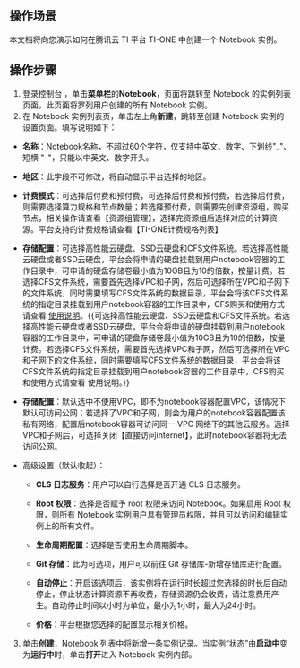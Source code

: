 ## 操作场景
本文档将向您演示如何在腾讯云 TI 平台 TI-ONE 中创建一个 Notebook 实例。

## 操作步骤
1. 登录控制台 ，单击**菜单栏**的**Notebook**，页面将跳转至 Notebook 的实例列表页面，此页面将罗列用户创建的所有 Notebook 实例。
2. 在 Notebook 实例列表页，单击左上角**新建**，跳转至创建 Notebook 实例的设置页面。填写说明如下：
  - **名称**：Notebook名称，不超过60个字符，仅支持中英文、数字、下划线"_"、短横 "-"，只能以中英文、数字开头。

  - **地区**：此字段不可修改，将自动显示平台选择的地区。

  - **计费模式**：可选择后付费和预付费，可选择后付费和预付费，若选择后付费，则需要选择算力规格和节点数量；若选择预付费，则需要先创建资源组，购买节点，相关操作请查看【资源组管理】，选择完资源组后选择对应的计算资源。平台支持的计费规格请查看【TI-ONE计费规格列表】

  - **存储配置**：可选择高性能云硬盘、SSD云硬盘和CFS文件系统。若选择高性能云硬盘或者SSD云硬盘，平台会将申请的硬盘挂载到用户notebook容器的工作目录中，可申请的硬盘存储卷最小值为10GB且为10的倍数，按量计费。若选择CFS文件系统，需要首先选择VPC和子网，然后可选择所在VPC和子网下的文件系统，同时需要填写CFS文件系统的数据目录，平台会将该CFS文件系统的指定目录挂载到用户notebook容器的工作目录中，CFS购买和使用方式请查看 [使用说明](https://cloud.tencent.com/document/product/582/9553)。{{可选择高性能云硬盘、SSD云硬盘和CFS文件系统。若选择高性能云硬盘或者SSD云硬盘，平台会将申请的硬盘挂载到用户notebook容器的工作目录中，可申请的硬盘存储卷最小值为10GB且为10的倍数，按量计费。若选择CFS文件系统，需要首先选择VPC和子网，然后可选择所在VPC和子网下的文件系统，同时需要填写CFS文件系统的数据目录，平台会将该CFS文件系统的指定目录挂载到用户notebook容器的工作目录中，CFS购买和使用方式请查看 使用说明。}}
  - **存储配置**：默认选中不使用VPC，即不为notebook容器配置VPC，该情况下默认可访问公网；若选择了VPC和子网，则会为用户的notebook容器配置该私有网络，配置后notebook容器可访问同一 VPC 网络下的其他云服务。选择VPC和子网后，可选择关闭【直接访问internet】，此时notebook容器将无法访问公网。
  - 高级设置（默认收起）：
    
    - **CLS 日志服务**：用户可以自行选择是否开通 CLS 日志服务。
    
    - **Root 权限**：选择是否赋予 root 权限来访问 Notebook。如果启用 Root 权限，则所有 Notebook 实例用户具有管理员权限，并且可以访问和编辑实例上的所有文件。
    - **生命周期配置**：选择是否使用生命周期脚本。
    - **Git 存储**：此为可选项，用户可以前往 Git 存储库-新增存储库进行配置。
    - **自动停止**：开启该选项后，该实例将在运行时长超过您选择的时长后自动停止，停止状态计算资源不再收费，存储资源仍会收费，请注意费用产生。自动停止时间以小时为单位，最小为1小时，最大为24小时。
    - **价格**：平台根据您选择的配置显示相关价格。

3. 单击**创建**，Notebook 列表中将新增一条实例记录。当实例“状态”由**启动中**变为**运行中**时，单击**打开**进入 Notebook 实例内部。